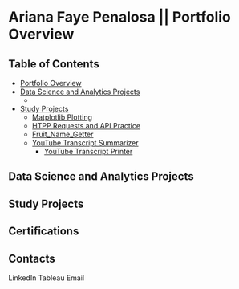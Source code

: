 # Ariana Faye Penalosa || Portfolio Overview

## Table of Contents
- [Portfolio Overview](#Portfolio-Overview)
- [Data Science and Analytics Projects](#Data-Science-and-Analytics-Projects)
  + [](#)
- [Study Projects](#Studies)
  + [Matplotlib Plotting](#Matplotlib-Plotting)
  + [HTPP Requests and API Practice](#HTTPAPI_Practice)
  + [Fruit_Name_Getter](#Fruit+Name+Getter)
  + [YouTube Transcript Summarizer](#YouTube-Transcript-Summarizer)
    + [YouTube Transcript Printer](#YouTube-Transcript-Printer)
## Data Science and Analytics Projects

## Study Projects

## Certifications

## Contacts
LinkedIn
Tableau
Email
